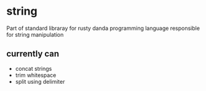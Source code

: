 # string

Part of standard libraray for rusty danda programming language responsible for string manipulation

## currently can
 - concat strings
 - trim whitespace
 - split using delimiter
